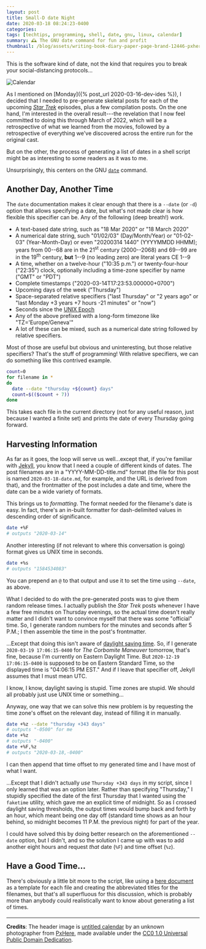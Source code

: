 ```yaml
---
layout: post
title: Small-D date Night
date: 2020-03-18 08:24:23-0400
categories:
tags: [techtips, programming, shell, date, gnu, linux, calendar]
summary: 🕰️ The GNU date command for fun and profit
thumbnail: /blog/assets/writing-book-diary-paper-page-brand-12446-pxhere.com.jpg
---
```


This is the software kind of date, not the kind that requires you to break your social-distancing protocols...

![Calendar](/blog/assets/writing-book-diary-paper-page-brand-12446-pxhere.com.jpg "Calendar")

As I mentioned on [Monday]({% post_url 2020-03-16-dev-ides %}), I decided that I needed to pre-generate skeletal posts for each of the upcoming [*Star Trek*](/blog/tag/startrek/) episodes, plus a few compilation posts.  On the one hand, I'm interested in the overall result---the revelation that I now feel committed to doing this through March of 2022, which will be a retrospective of what we learned from the movies, followed by a retrospective of everything we've discovered across the entire run for the original cast.

But on the other, the process of generating a list of dates in a shell script might be as interesting to some readers as it was to me.

Unsurprisingly, this centers on the GNU [`date`](https://www.gnu.org/software/coreutils/manual/html_node/date-invocation.html) command.

## Another Day, Another Time

The `date` documentation makes it clear enough that there is a `--date` (or `-d`) option that allows specifying a date, but what's not made clear is how flexible this specifier can be.  Any of the following (deep breath!) work.

 * A text-based date string, such as "18 Mar 2020" or "18 March 2020"
 * A numerical date string, such "01/02/03" (Day/Month/Year) or "01-02-03" (Year-Month-Day) or even "20200314 1440" (YYYYMMDD HHMM); years from 00--68 are in the 21<sup>st</sup> century (2000--2068) and 69--99 are in the 19<sup>th</sup> century, **but** 1--9 (no leading zero) are literal years CE 1--9
 * A time, whether on a twelve-hour ("10:35 p.m.") or twenty-four-hour ("22:35") clock, optionally including a time-zone specifier by name ("GMT" or "PDT")
 * Complete timestamps ("2020-03-14T17:23:53.000000+0700")
 * Upcoming days of the week ("Thursday")
 * Space-separated relative specifiers ("last Thursday" or "2 years ago" or "last Monday +3 years +7 hours -21 minutes" or "now")
 * Seconds since the [UNIX Epoch](https://en.wikipedia.org/wiki/Unix_time)
 * Any of the above prefixed with a long-form timezone like "TZ='Europe/Geneva'"
 * A lot of these can be mixed, such as a numerical date string followed by relative specifiers.

Most of those are useful but obvious and uninteresting, but those relative specifiers?  That's the stuff of programming!  With relative specifiers, we can do something like this contrived example.

```sh
count=0
for filename in *
do
  date --date "thursday +${count} days"
  count=$(($count + 7))
done
```

This takes each file in the current directory (not for any useful reason, just because I wanted a finite set) and prints the date of every Thursday going forward.

## Harvesting Information

As far as it goes, the loop will serve us well...except that, if you're familiar with [Jekyll](https://jekyllrb.com/), you know that I need a couple of different kinds of dates.  The post filenames are in a "YYYY-MM-DD-title.md" format (the file for this post is named `2020-03-18-date.md`, for example, and the URL is derived from that), and the frontmatter of the post includes a date and time, where the date can be a wide variety of formats.

This brings us to *formatting*.  The format needed for the filename's date is easy.  In fact, there's an in-built formatter for dash-delimited values in descending order of significance.

```sh
date +%F
# outputs "2020-03-14"
```

Another interesting (if not relevant to where this conversation is going) format gives us UNIX time in seconds.

```sh
date +%s
# outputs "1584534083"
```

You can prepend an `@` to that output and use it to set the time using `--date`, as above.

What I decided to do with the pre-generated posts was to give them random release times.  I actually publish the *Star Trek* posts whenever I have a few free minutes on Thursday evenings, so the actual time doesn't really matter and I didn't want to convince myself that there was some "official" time.  So, I generate random numbers for the minutes and seconds after 5 P.M.; I then assemble the time in the post's frontmatter.

...Except that doing this isn't aware of [daylight saving time](https://en.wikipedia.org/wiki/Daylight_saving_time).  So, if I generate `2020-03-19 17:06:15-0400` for *The Corbomite Maneuver* tomorrow, that's fine, because I'm currently on Eastern Daylight Time.  But `2020-12-19 17:06:15-0400` is supposed to be on Eastern Standard Time, so the displayed time is "04:06:15 PM EST."  And if I leave that specifier off, Jekyll assumes that I must mean UTC.

I know, I know, daylight saving is stupid.  Time zones are stupid.  We should all probably just use UNIX time or something...

Anyway, one way that we can solve this new problem is by requesting the time zone's offset on the relevant day, instead of filling it in manually.

```sh
date +%z --date "thursday +343 days"
# outputs "-0500" for me
date +%z
# outputs "-0400"
date +%F,%z
# outputs "2020-03-18,-0400"
```

I can then append that time offset to my generated time and I have most of what I want.

...Except that I didn't actually *use* `Thursday +343 days` in my script, since I only learned that was an option later.  Rather than specifying "Thursday," I stupidly specified the date of the first Thursday that I wanted using the `faketime` utility, which gave me an explicit time of midnight.  So as I crossed daylight saving thresholds, the output times would bump back and forth by an hour, which meant being one day off (standard time shows as an hour behind, so midnight becomes 11 P.M. the previous night) for part of the year.

I could have solved this by doing better research on the aforementioned `--date` option, but I didn't, and so the solution I came up with was to add another eight hours and request *that* date (`%F`) and time offset (`%z`).

## Have a Good Time...

There's obviously a little bit more to the script, like using a [here document](https://en.wikipedia.org/wiki/Here_document) as a template for each file and creating the abbreviated titles for the filenames, but that's all superfluous for this discussion, which is probably more than anybody could realistically want to know about generating a list of times.

#### <i class="fas fa-stopwatch"></i>

* * *

**Credits**: The header image is [untitled calendar](https://pxhere.com/en/photo/12446) by an unknown photographer from [PxHere](https://pxhere.com), made available under the [CC0 1.0 Universal Public Domain Dedication](https://creativecommons.org/publicdomain/zero/1.0/).
